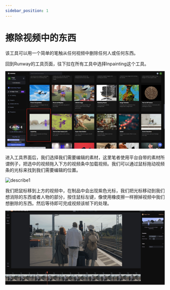 ```yaml
---
sidebar_position: 1
---
```


# 擦除视频中的东西
该工具可以用一个简单的笔触从任何视频中删除任何人或任何东西。

回到Runway的工具页面，往下拉在所有工具中选择Inpainting这个工具。

![describe1](./img/img19.png)


进入工具界面后，我们选择我们需要编辑的素材，这里笔者使用平台自带的素材所谓例子，把选中的视频拖入下方的视频条中加载视频。我们可以通过鼠标拖动视频条的光标来找到我们需要编辑的位置。

![describe1](./img/gif20.gif)

我们把鼠标移到上方的视频中，在制品中会出现紫色光标，我们把光标移动到我们想消除的东西或者人物的部分，按住鼠标左键，像使用橡皮擦一样擦掉视频中我们想删除的东西。然后等待即可完成视频该帧下的处理。

![describe1](./img/gif21.gif)